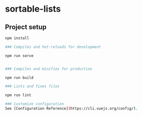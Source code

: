 # sortable-lists

## Project setup

``` bash
npm install

### Compiles and hot-reloads for development

npm run serve


### Compiles and minifies for production

npm run build

### Lints and fixes files

npm run lint

### Customize configuration
See [Configuration Reference](https://cli.vuejs.org/config/).
```
